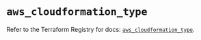 # `aws_cloudformation_type`

Refer to the Terraform Registry for docs: [`aws_cloudformation_type`](https://registry.terraform.io/providers/hashicorp/aws/5.79.0/docs/resources/cloudformation_type).
